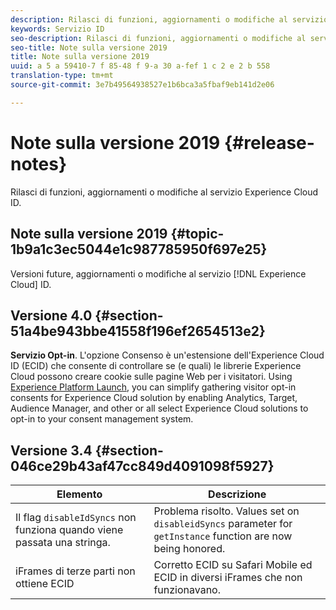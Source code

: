 ```yaml
---
description: Rilasci di funzioni, aggiornamenti o modifiche al servizio Experience Cloud ID.
keywords: Servizio ID
seo-description: Rilasci di funzioni, aggiornamenti o modifiche al servizio Experience Cloud ID.
seo-title: Note sulla versione 2019
title: Note sulla versione 2019
uuid: a 5 a 59410-7 f 85-48 f 9-a 30 a-fef 1 c 2 e 2 b 558
translation-type: tm+mt
source-git-commit: 3e7b49564938527e1b6bca3a5fbaf9eb141d2e06

---
```



# Note sulla versione 2019 {#release-notes}

Rilasci di funzioni, aggiornamenti o modifiche al servizio Experience Cloud ID.

## Note sulla versione 2019 {#topic-1b9a1c3ec5044e1c987785950f697e25}

Versioni future, aggiornamenti o modifiche al servizio [!DNL Experience Cloud] ID.

## Versione 4.0 {#section-51a4be943bbe41558f196ef2654513e2}

**Servizio Opt-in**. L&#39;opzione Consenso è un&#39;estensione dell&#39;Experience Cloud ID (ECID) che consente di controllare se (e quali) le librerie Experience Cloud possono creare cookie sulle pagine Web per i visitatori. Using [Experience Platform Launch](https://docs.adobelaunch.com/), you can simplify gathering visitor opt-in consents for Experience Cloud solution by enabling Analytics, Target, Audience Manager, and other or all select Experience Cloud solutions to opt-in to your consent management system.

## Versione 3.4 {#section-046ce29b43af47cc849d4091098f5927}

| Elemento | Descrizione |
|---|---|
| Il flag `disableIdSyncs` non funziona quando viene passata una stringa. | Problema risolto. Values set on `disableidSyncs` parameter for `getInstance` function are now being honored. |
| iFrames di terze parti non ottiene ECID | Corretto ECID su Safari Mobile ed ECID in diversi iFrames che non funzionavano. |

